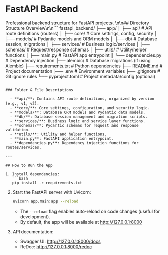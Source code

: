 # FastAPI Backend

Professional backend structure for FastAPI projects.
\n\n## Directory Structure Overview\n\n```
fastapi_backend/
├── app/
│   ├── api/                # API route definitions (routers)
│   ├── core/               # Core settings, config, security
│   ├── models/             # Pydantic models and ORM models
│   ├── db/                 # Database session, migrations
│   ├── services/           # Business logic/services
│   ├── schemas/            # Request/response schemas
│   ├── utils/              # Utility/helper functions
│   ├── main.py             # FastAPI app entrypoint
│   └── dependencies.py     # Dependency injection
├── alembic/                # Database migrations (if using Alembic)
├── requirements.txt        # Python dependencies
├── README.md               # Project documentation
├── .env                    # Environment variables
├── .gitignore              # Git ignore rules
└── pyproject.toml          # Project metadata/config (optional)
```

### Folder & File Descriptions

  - **api/**: Contains API route definitions, organized by version (e.g., v1, v2).
  - **core/**: Core settings, configuration, and security logic.
  - **models/**: Database ORM models and Pydantic data models.
  - **db/**: Database session management and migration scripts.
  - **services/**: Business logic and service layer functions.
  - **schemas/**: Pydantic schemas for request and response validation.
  - **utils/**: Utility and helper functions.
  - **main.py**: FastAPI application entrypoint.
  - **dependencies.py**: Dependency injection functions for routes/services.

---

## How to Run the App

1. Install dependencies:
   ```bash
   pip install -r requirements.txt
   ```

2. Start the FastAPI server with Uvicorn:
   ```bash
   uvicorn app.main:app --reload
   ```
   - The `--reload` flag enables auto-reload on code changes (useful for development).
   - By default, the app will be available at http://127.0.0.1:8000

3. API documentation:
   - Swagger UI: http://127.0.0.1:8000/docs
   - ReDoc: http://127.0.0.1:8000/redoc
